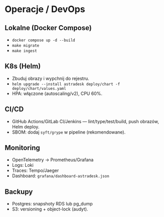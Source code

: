 # Operacje / DevOps

## Lokalne (Docker Compose)
- `docker compose up -d --build`
- `make migrate`
- `make ingest`

## K8s (Helm)
- Zbuduj obrazy i wypchnij do rejestru.
- `helm upgrade --install astradesk deploy/chart -f deploy/chart/values.yaml`
- HPA: włączone (autoscaling/v2), CPU 60%.

## CI/CD
- GitHub Actions/GitLab CI/Jenkins — lint/type/test/build, push obrazów, Helm deploy.
- SBOM: dodaj `syft/grype` w pipeline (rekomendowane).

## Monitoring
- OpenTelemetry → Prometheus/Grafana
- Logs: Loki
- Traces: Tempo/Jaeger
- Dashboard: `grafana/dashboard-astradesk.json`

## Backupy
- Postgres: snapshoty RDS lub pg_dump
- S3: versioning + object-lock (audyt).